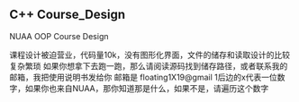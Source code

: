 ## C++ Course_Design


NUAA OOP Course Design

课程设计被迫营业，代码量10k，没有图形化界面，文件的储存和读取设计的比较复杂繁琐
如果你想拿下去跑一跑，那么请阅读源码找到储存路径，或者联系我的邮箱，我把使用说明书发给你
邮箱是 floating1X19@gmail  1后边的x代表一位数字，如果你也来自NUAA，那你知道那是什么，如果不是，请遍历这个数字
